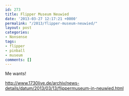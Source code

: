 ```yaml
---
id: 273
title: Flipper Museum Neuwied
date: '2013-03-27 12:17:21 +0000'
permalink: "/2013/flipper-museum-neuwied/"
layout: post
categories:
- Nonsense
tags:
- flipper
- pinball
- museum
comments: []
---
```

Me wants!

<http://www.1730live.de/archiv/news-details/datum/2013/03/13/flippermuseum-in-neuwied.html>